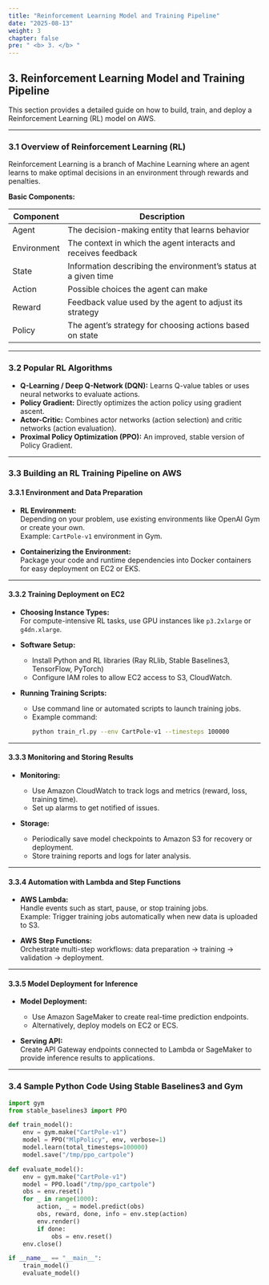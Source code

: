```yaml
---
title: "Reinforcement Learning Model and Training Pipeline"
date: "2025-08-13"
weight: 3
chapter: false
pre: " <b> 3. </b> "
---
```


## 3. Reinforcement Learning Model and Training Pipeline

This section provides a detailed guide on how to build, train, and deploy a Reinforcement Learning (RL) model on AWS.

---

### 3.1 Overview of Reinforcement Learning (RL)

Reinforcement Learning is a branch of Machine Learning where an agent learns to make optimal decisions in an environment through rewards and penalties.

**Basic Components:**

| Component    | Description                                             |
|--------------|---------------------------------------------------------|
| Agent        | The decision-making entity that learns behavior         |
| Environment  | The context in which the agent interacts and receives feedback |
| State        | Information describing the environment’s status at a given time |
| Action       | Possible choices the agent can make                      |
| Reward       | Feedback value used by the agent to adjust its strategy |
| Policy       | The agent’s strategy for choosing actions based on state |

---

### 3.2 Popular RL Algorithms

- **Q-Learning / Deep Q-Network (DQN):** Learns Q-value tables or uses neural networks to evaluate actions.
- **Policy Gradient:** Directly optimizes the action policy using gradient ascent.
- **Actor-Critic:** Combines actor networks (action selection) and critic networks (action evaluation).
- **Proximal Policy Optimization (PPO):** An improved, stable version of Policy Gradient.

---

### 3.3 Building an RL Training Pipeline on AWS

#### 3.3.1 Environment and Data Preparation

- **RL Environment:**  
  Depending on your problem, use existing environments like OpenAI Gym or create your own.  
  Example: `CartPole-v1` environment in Gym.

- **Containerizing the Environment:**  
  Package your code and runtime dependencies into Docker containers for easy deployment on EC2 or EKS.

---

#### 3.3.2 Training Deployment on EC2

- **Choosing Instance Types:**  
  For compute-intensive RL tasks, use GPU instances like `p3.2xlarge` or `g4dn.xlarge`.

- **Software Setup:**  
  - Install Python and RL libraries (Ray RLlib, Stable Baselines3, TensorFlow, PyTorch)  
  - Configure IAM roles to allow EC2 access to S3, CloudWatch.

- **Running Training Scripts:**  
  - Use command line or automated scripts to launch training jobs.  
  - Example command:  
    ```bash
    python train_rl.py --env CartPole-v1 --timesteps 100000
    ```

---

#### 3.3.3 Monitoring and Storing Results

- **Monitoring:**  
  - Use Amazon CloudWatch to track logs and metrics (reward, loss, training time).  
  - Set up alarms to get notified of issues.

- **Storage:**  
  - Periodically save model checkpoints to Amazon S3 for recovery or deployment.  
  - Store training reports and logs for later analysis.

---

#### 3.3.4 Automation with Lambda and Step Functions

- **AWS Lambda:**  
  Handle events such as start, pause, or stop training jobs.  
  Example: Trigger training jobs automatically when new data is uploaded to S3.

- **AWS Step Functions:**  
  Orchestrate multi-step workflows: data preparation → training → validation → deployment.

---

#### 3.3.5 Model Deployment for Inference

- **Model Deployment:**  
  - Use Amazon SageMaker to create real-time prediction endpoints.  
  - Alternatively, deploy models on EC2 or ECS.

- **Serving API:**  
  Create API Gateway endpoints connected to Lambda or SageMaker to provide inference results to applications.

---

### 3.4 Sample Python Code Using Stable Baselines3 and Gym

```python
import gym
from stable_baselines3 import PPO

def train_model():
    env = gym.make("CartPole-v1")
    model = PPO("MlpPolicy", env, verbose=1)
    model.learn(total_timesteps=100000)
    model.save("/tmp/ppo_cartpole")

def evaluate_model():
    env = gym.make("CartPole-v1")
    model = PPO.load("/tmp/ppo_cartpole")
    obs = env.reset()
    for _ in range(1000):
        action, _ = model.predict(obs)
        obs, reward, done, info = env.step(action)
        env.render()
        if done:
            obs = env.reset()
    env.close()

if __name__ == "__main__":
    train_model()
    evaluate_model()

